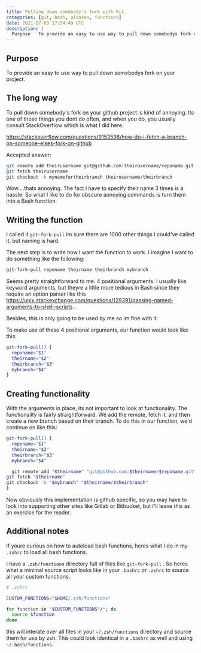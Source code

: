 ```yaml
---
title: Pulling down somebody's fork with Git.
categories: [git, bash, aliases, functions]
date: 2021-07-03 17:54:40 UTC
description: |
  Purpose   To provide an easy to use way to pull down somebodys fork on your project.       ...
---
```


## Purpose

To provide an easy to use way to pull down somebodys fork on your project.

## The long way

To pull down somebody's fork on your github project is kind of annoying. Its one of those things you dont do often, and when you do, you usually consult StackOverflow which is what I did here.

https://stackoverflow.com/questions/9153598/how-do-i-fetch-a-branch-on-someone-elses-fork-on-github

Accepted answer:

```bash
git remote add theirusername git@github.com:theirusername/reponame.git
git fetch theirusername
git checkout -b mynamefortheirbranch theirusername/theirbranch
```

Wow....thats annoying. The fact I have to specify their name 3 times is a hassle. So what I like to do for obscure annoying commands is turn them into a Bash function.


## Writing the function

I called it `git-fork-pull` im sure there are 1000 other things I  could've called it, but naming is hard.

The next step is to write how I want the function to work. I imagine I want to do something like the following:

```bash
git-fork-pull reponame theirname theirbranch mybranch
```

Seems pretty straightforward to me. 4 positional arguments. I usually like keyword arguments, but theyre a little more tedious in Bash since they require an option parser like this https://unix.stackexchange.com/questions/129391/passing-named-arguments-to-shell-scripts .

Besides, this is only going to be used by me so im fine with it.

To make use of these 4 positional arguments, our function would look like this:

```bash
git-fork-pull() {
  reponame="$1"
  theirname="$2"
  theirbranch="$3"
  mybranch="$4"
}
```

## Creating functionality

With the arguments in place, its not important to look at functionality. The functionality is fairly straightforward. We add the remote, fetch it, and then create a new branch based on their branch. To do this in our function, we'd continue on like this:


```bash
git-fork-pull() {
  reponame="$1"
  theirname="$2"
  theirbranch="$3"
  mybranch="$4"

  git remote add "$theirname" "git@github.com:$theirname/$reponame.git"
git fetch "$theirname"
git checkout -b "$mybranch" "$theirname/$theirbranch"
}
```

Now obviously this implementation is github specific, so you may have to look into supporting other sites like Gitlab or Bitbucket, but I'll leave this as an exercise for the reader.

## Additional notes

If youre curious on how to autoload bash functions, heres what I do in my `.zshrc` to load all bash functions.

I have a `.zsh/functions` directory full of files like `git-fork-pull` . So heres what a minimal source script looks like in your `.bashrc` or `.zshrc` to source all your custom functions.

```bash
# .zshrc

CUSTOM_FUNCTIONS="$HOME/.zsh/functions"

for function in "$CUSTOM_FUNCTIONS"/*; do
  source $function
done
```

this will interate over all files in your `~/.zsh/functions` directory and source them for use by zsh. This could look identical in a `.bashrc` as well and using `~/.bash/functions`.
